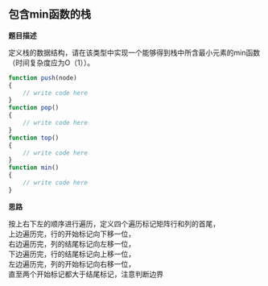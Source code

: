
## 包含min函数的栈
**题目描述**

定义栈的数据结构，请在该类型中实现一个能够得到栈中所含最小元素的min函数（时间复杂度应为O（1））。

```javascript
function push(node)
{
    // write code here
}
function pop()
{
    // write code here
}
function top()
{
    // write code here
}
function min()
{
    // write code here
}
```

**思路**

按上右下左的顺序进行遍历，定义四个遍历标记矩阵行和列的首尾，<br>
上边遍历完，行的开始标记向下移一位，<br>
右边遍历完，列的结尾标记向左移一位，<br>
下边遍历完，行的结尾标记向上移一位，<br>
左边遍历完，列的开始标记向右移一位，<br>
直至两个开始标记都大于结尾标记，注意判断边界
